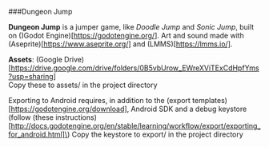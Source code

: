 ###Dungeon Jump

**Dungeon Jump** is a jumper game, like *Doodle Jump* and *Sonic Jump*,
built on ()Godot Engine)[https://godotengine.org/]. Art and sound made with
(Aseprite)[https://www.aseprite.org/] and (LMMS)[https://lmms.io/].

**Assets**: (Google Drive)[https://drive.google.com/drive/folders/0B5vbUrow_EWreXViTExCdHpfYms?usp=sharing]  
Copy these to assets/ in the project directory

Exporting to Android requires, in addition to the (export templates)[https://godotengine.org/download],
Android SDK and a debug keystore \(follow (these instructions)[http://docs.godotengine.org/en/stable/learning/workflow/export/exporting_for_android.html]\)
Copy the keystore to export/ in the project directory

